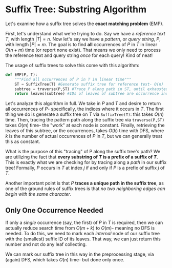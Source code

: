 # Suffix Tree: Substring Algorithm

Let's examine how a suffix tree solves the **exact matching problem** (EMP).

First, let's understand what we're trying to do. Say we have a *reference text* $T$, with length $|T| = n$. Now let's say we have a *pattern*, or *query string*, $P$, with length $|P| = m$. The goal is to find **all** occurrences of $P$ in $T$ in linear $O(n+m)$ time (or report none exist). That means we only need to process the reference text and query string *once* for each query! Kind of neat!

The usage of suffix trees to solve this come with this algorithm:

```python
def EMP(P, T):
    """Find all occurrences of P in T in linear time"""
    ST = SuffixTree(T) #Generate suffix tree for reference text- O(n)
    subtree = traverse(P,ST) #Trace P along path in ST, until exhausted, and get the subtree
    return leaves(subtree) #IDs of leaves of subtree are occurrence indices of P in T!
```

Let's analyze this algorithm in full. We take in $P$ and $T$ and desire to return all occurrences of $P$- specifically, the indices where it occurs in $T$. The first thing we do is generate a suffix tree on $T$ via `SuffixTree(T)`: this takes $O(n)$ time. Then, tracing the pattern path along the suffix tree via `traverse(P,ST)` takes $O(m)$ time- the "work" at each node is constant. Finally, retrieving the leaves of this subtree, or the occurrences, takes $O(k)$ time with DFS, where $k$ is the number of actual occurrences of $P$ in $T$, but we can generally treat this as constant.

What is the purpose of this "tracing" of P along the suffix tree's path? We are utilizing the fact that **every substring of $T$ is a prefix of a suffix of $T$**.  This is exactly what we are checking for by tracing along a *path* in our suffix tree! Formally, $P$ occurs in $T$ at index $j$ if and only if $P$ is a prefix of suffix $j$ of $T$.  

Another important point is that $P$ **traces a unique path in the suffix tree**, as one of the ground rules of suffix trees is that *no two neighboring edges can begin with the same character*. 

## Only One Occurrence Needed

If only a *single* occurrence (say, the first) of $P$ in $T$ is required, then we can actually reduce search time from $O(m+k)$ to $O(m)$- meaning no DFS is needed. To do this, we need to mark each *internal* node of our suffix tree with the (smallest) suffix ID of its leaves. That way, we can just return this number and not do any leaf collecting.

We can mark our suffix tree in this way in the preprocessing stage, via (again) DFS, which takes $O(n)$ time- but done only once.

